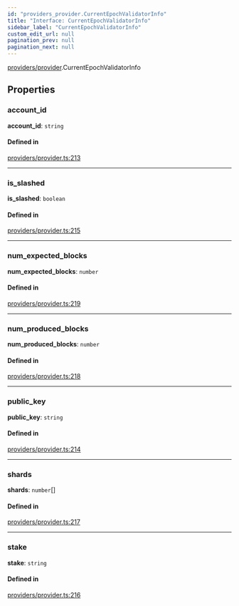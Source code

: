 ```yaml
---
id: "providers_provider.CurrentEpochValidatorInfo"
title: "Interface: CurrentEpochValidatorInfo"
sidebar_label: "CurrentEpochValidatorInfo"
custom_edit_url: null
pagination_prev: null
pagination_next: null
---
```


[providers/provider](../modules/providers_provider.md).CurrentEpochValidatorInfo

## Properties

### account\_id

 **account\_id**: `string`

#### Defined in

[providers/provider.ts:213](https://github.com/maxhr/near-api-js/blob/a0c9a104/packages/near-api-js/src/providers/provider.ts#L213)

___

### is\_slashed

 **is\_slashed**: `boolean`

#### Defined in

[providers/provider.ts:215](https://github.com/maxhr/near-api-js/blob/a0c9a104/packages/near-api-js/src/providers/provider.ts#L215)

___

### num\_expected\_blocks

 **num\_expected\_blocks**: `number`

#### Defined in

[providers/provider.ts:219](https://github.com/maxhr/near-api-js/blob/a0c9a104/packages/near-api-js/src/providers/provider.ts#L219)

___

### num\_produced\_blocks

 **num\_produced\_blocks**: `number`

#### Defined in

[providers/provider.ts:218](https://github.com/maxhr/near-api-js/blob/a0c9a104/packages/near-api-js/src/providers/provider.ts#L218)

___

### public\_key

 **public\_key**: `string`

#### Defined in

[providers/provider.ts:214](https://github.com/maxhr/near-api-js/blob/a0c9a104/packages/near-api-js/src/providers/provider.ts#L214)

___

### shards

 **shards**: `number`[]

#### Defined in

[providers/provider.ts:217](https://github.com/maxhr/near-api-js/blob/a0c9a104/packages/near-api-js/src/providers/provider.ts#L217)

___

### stake

 **stake**: `string`

#### Defined in

[providers/provider.ts:216](https://github.com/maxhr/near-api-js/blob/a0c9a104/packages/near-api-js/src/providers/provider.ts#L216)
